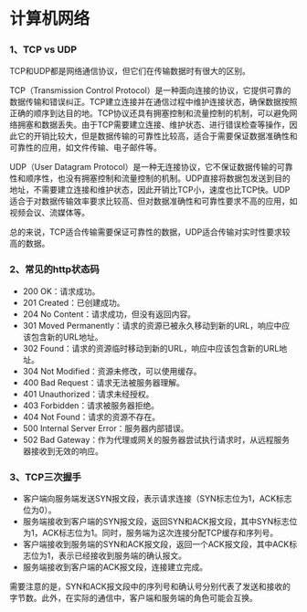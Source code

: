 # 计算机网络

### 1、TCP vs UDP
TCP和UDP都是网络通信协议，但它们在传输数据时有很大的区别。

TCP（Transmission Control Protocol）是一种面向连接的协议，它提供可靠的数据传输和错误纠正。TCP建立连接并在通信过程中维护连接状态，确保数据按照正确的顺序到达目的地。TCP协议还具有拥塞控制和流量控制的机制，可以避免网络拥塞和数据丢失。由于TCP需要建立连接、维护状态、进行错误检查等操作，因此它的开销比较大，但是数据传输的可靠性比较高，适合于需要保证数据准确性和可靠性的应用，如文件传输、电子邮件等。

UDP（User Datagram Protocol）是一种无连接协议，它不保证数据传输的可靠性和顺序性，也没有拥塞控制和流量控制的机制。UDP直接将数据包发送到目的地址，不需要建立连接和维护状态，因此开销比TCP小，速度也比TCP快。UDP适合于对数据传输效率要求比较高、但对数据准确性和可靠性要求不高的应用，如视频会议、流媒体等。

总的来说，TCP适合传输需要保证可靠性的数据，UDP适合传输对实时性要求较高的数据。

### 2、常见的http状态码

- 200 OK：请求成功。
- 201 Created：已创建成功。
- 204 No Content：请求成功，但没有返回内容。
- 301 Moved Permanently：请求的资源已被永久移动到新的URL，响应中应该包含新的URL地址。
- 302 Found：请求的资源临时移动到新的URL，响应中应该包含新的URL地址。
- 304 Not Modified：资源未修改，可以使用缓存。
- 400 Bad Request：请求无法被服务器理解。
- 401 Unauthorized：请求未经授权。
- 403 Forbidden：请求被服务器拒绝。
- 404 Not Found：请求的资源不存在。
- 500 Internal Server Error：服务器内部错误。
- 502 Bad Gateway：作为代理或网关的服务器尝试执行请求时，从远程服务器接收到无效的响应。

### 3、TCP三次握手

- 客户端向服务端发送SYN报文段，表示请求连接（SYN标志位为1，ACK标志位为0）。
- 服务端接收到客户端的SYN报文段，返回SYN和ACK报文段，其中SYN标志位为1，ACK标志位为1。同时，服务端为这次连接分配TCP缓存和序列号。
- 客户端接收到服务端的SYN和ACK报文段，返回一个ACK报文段，其中ACK标志位为1，表示已经接收到服务端的确认报文。
- 服务端接收到客户端的ACK报文段，连接建立完成。

需要注意的是，SYN和ACK报文段中的序列号和确认号分别代表了发送和接收的字节数。此外，在实际的通信中，客户端和服务端的角色可能会互换。